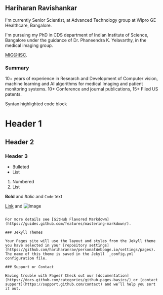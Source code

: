## Hariharan Ravishankar
I'm currently Senior Scientist, at Advanced Technology group at Wipro GE Healthcare, Bangalore. 

I'm  pursuing my PhD in CDS department of Indian Institute of Science, Bangalore under the guidance of Dr. Phaneendra K. Yelavarthy, in the medical imaging group. 

[MIG@IISC](http://cds.iisc.ac.in/faculty/phani/MIG/index.html#:~:text=Medical%20Imaging%20Group%20(MIG)%20is,medical%20image%20computing%20and%20analysis.).
### Summary

10+ years of experience in Research and Development of Computer vision, machine 
learning and AI algorithms for medical Imaging and patient monitoring systems. 
10+ Conference and journal publications, 15+ Filed US patents. 

Syntax highlighted code block

# Header 1
## Header 2
### Header 3

- Bulleted
- List

1. Numbered
2. List

**Bold** and _Italic_ and `Code` text

[Link](url) and ![Image](src)
```

For more details see [GitHub Flavored Markdown](https://guides.github.com/features/mastering-markdown/).

### Jekyll Themes

Your Pages site will use the layout and styles from the Jekyll theme you have selected in your [repository settings](https://github.com/hariharanrav/personalWebpage.io/settings/pages). The name of this theme is saved in the Jekyll `_config.yml` configuration file.

### Support or Contact

Having trouble with Pages? Check out our [documentation](https://docs.github.com/categories/github-pages-basics/) or [contact support](https://support.github.com/contact) and we’ll help you sort it out.
